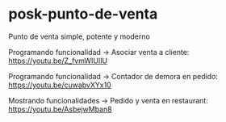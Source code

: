 # posk-punto-de-venta
Punto de venta simple, potente y moderno

Programando funcionalidad -> Asociar venta a cliente: https://youtu.be/Z_fvmWIUIlU

Programando funcionalidad -> Contador de demora en pedido: https://youtu.be/cuwabvXYx10

Mostrando funcionalidades -> Pedido y venta en restaurant: https://youtu.be/AsbejwMban8